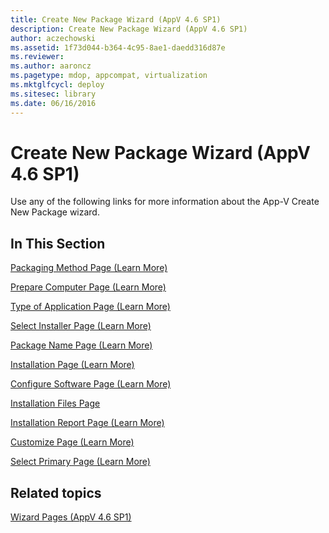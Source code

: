 ```yaml
---
title: Create New Package Wizard (AppV 4.6 SP1)
description: Create New Package Wizard (AppV 4.6 SP1)
author: aczechowski
ms.assetid: 1f73d044-b364-4c95-8ae1-daedd316d87e
ms.reviewer:
ms.author: aaroncz
ms.pagetype: mdop, appcompat, virtualization
ms.mktglfcycl: deploy
ms.sitesec: library
ms.date: 06/16/2016
---
```



# Create New Package Wizard (AppV 4.6 SP1)


Use any of the following links for more information about the App-V Create New Package wizard.

## In This Section


<a href="" id="packaging-method-page--learn-more-"></a>[Packaging Method Page (Learn More)](packaging-method-page--learn-more-.md)

<a href="" id="prepare-computer-page--learn-more-"></a>[Prepare Computer Page (Learn More)](prepare-computer-page--learn-more-.md)

<a href="" id="type-of-application-page--learn-more-"></a>[Type of Application Page (Learn More)](type-of-application-page--learn-more-.md)

<a href="" id="select-installer-page--learn-more-"></a>[Select Installer Page (Learn More)](select-installer-page--learn-more-.md)

<a href="" id="package-name-page---learn-more-"></a>[Package Name Page (Learn More)](package-name-page---learn-more-.md)

<a href="" id="installation-page--learn-more-"></a>[Installation Page (Learn More)](installation-page--learn-more-.md)

<a href="" id="configure-software-page--learn-more-"></a>[Configure Software Page (Learn More)](configure-software-page--learn-more-.md)

<a href="" id="installation-files-page"></a>[Installation Files Page](installation-files-page.md)

<a href="" id="installation-report-page--learn-more-"></a>[Installation Report Page (Learn More)](installation-report-page--learn-more-.md)

<a href="" id="customize-page--learn-more-"></a>[Customize Page (Learn More)](customize-page--learn-more-.md)

<a href="" id="select-primary-page--learn-more-"></a>[Select Primary Page (Learn More)](select-primary-page--learn-more-.md)

## Related topics


[Wizard Pages (AppV 4.6 SP1)](wizard-pages--appv-46-sp1-.md)

 

 





